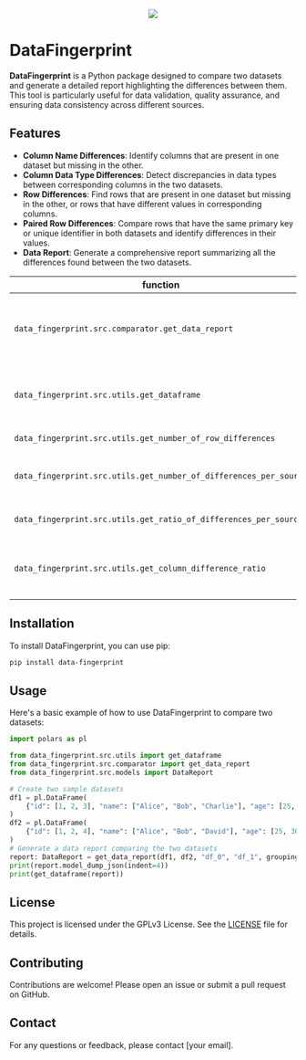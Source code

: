 <p align="center">
  <img src="https://imgur.com/EvSWq14.png" />
</p>

# DataFingerprint

**DataFingerprint** is a Python package designed to compare two datasets and generate a detailed report highlighting the differences between them. This tool is particularly useful for data validation, quality assurance, and ensuring data consistency across different sources.

## Features

- **Column Name Differences**: Identify columns that are present in one dataset but missing in the other.
- **Column Data Type Differences**: Detect discrepancies in data types between corresponding columns in the two datasets.
- **Row Differences**: Find rows that are present in one dataset but missing in the other, or rows that have different values in corresponding columns.
- **Paired Row Differences**: Compare rows that have the same primary key or unique identifier in both datasets and identify differences in their values.
- **Data Report**: Generate a comprehensive report summarizing all the differences found between the two datasets.

| function                                                        | purpose                                                                   | result                                 |
|-----------------------------------------------------------------|---------------------------------------------------------------------------|----------------------------------------|
| `data_fingerprint.src.comparator.get_data_report`                 | Get data report object that has all the information about the differences | `data_fingerprint.src.models.DataReport` |
| `data_fingerprint.src.utils.get_dataframe`                        | Get polars.Dataframe of rows that are different (added source column)     | `polars.DataFrame`                       |
| `data_fingerprint.src.utils.get_number_of_row_differences`        | Get the number of different rows                                          | `int`                                    |
| `data_fingerprint.src.utils.get_number_of_differences_per_source` | Get the number of row differences per source                              | `dict[str, int]`                         |
| `data_fingerprint.src.utils.get_ratio_of_differences_per_source`  | Get the ratio of row differences per source                               | `dict[str, float]`                       |
| `data_fingerprint.src.utils.get_column_difference_ratio`          | [When grouping is used] Get the distribution of differences per column    | `dict[str, float]`                       |

## Installation

To install DataFingerprint, you can use pip:
```bash
pip install data-fingerprint
```

## Usage

Here's a basic example of how to use DataFingerprint to compare two datasets:
```python
import polars as pl

from data_fingerprint.src.utils import get_dataframe
from data_fingerprint.src.comparator import get_data_report
from data_fingerprint.src.models import DataReport

# Create two sample datasets
df1 = pl.DataFrame(
    {"id": [1, 2, 3], "name": ["Alice", "Bob", "Charlie"], "age": [25, 30, 35]}
)
df2 = pl.DataFrame(
    {"id": [1, 2, 4], "name": ["Alice", "Bob", "David"], "age": [25, 30, 40]}
)
# Generate a data report comparing the two datasets
report: DataReport = get_data_report(df1, df2, "df_0", "df_1", grouping_columns=["id"])
print(report.model_dump_json(indent=4))
print(get_dataframe(report))
```

## License

This project is licensed under the GPLv3 License. See the [LICENSE](LICENSE) file for details.

## Contributing

Contributions are welcome! Please open an issue or submit a pull request on GitHub.

## Contact

For any questions or feedback, please contact [your email].